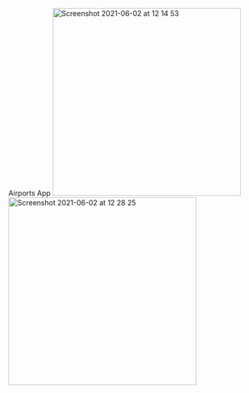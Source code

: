 Airports App
<img width="373" alt="Screenshot 2021-06-02 at 12 14 53" src="https://user-images.githubusercontent.com/32542424/138139605-2bce3bba-3ddd-4a00-a2f1-a721724a860b.jpeg"> <img width="373" alt="Screenshot 2021-06-02 at 12 28 25" src="https://user-images.githubusercontent.com/32542424/138139683-4aa1a26b-df18-41ba-82a6-09dfba930bc9.jpeg"> 
